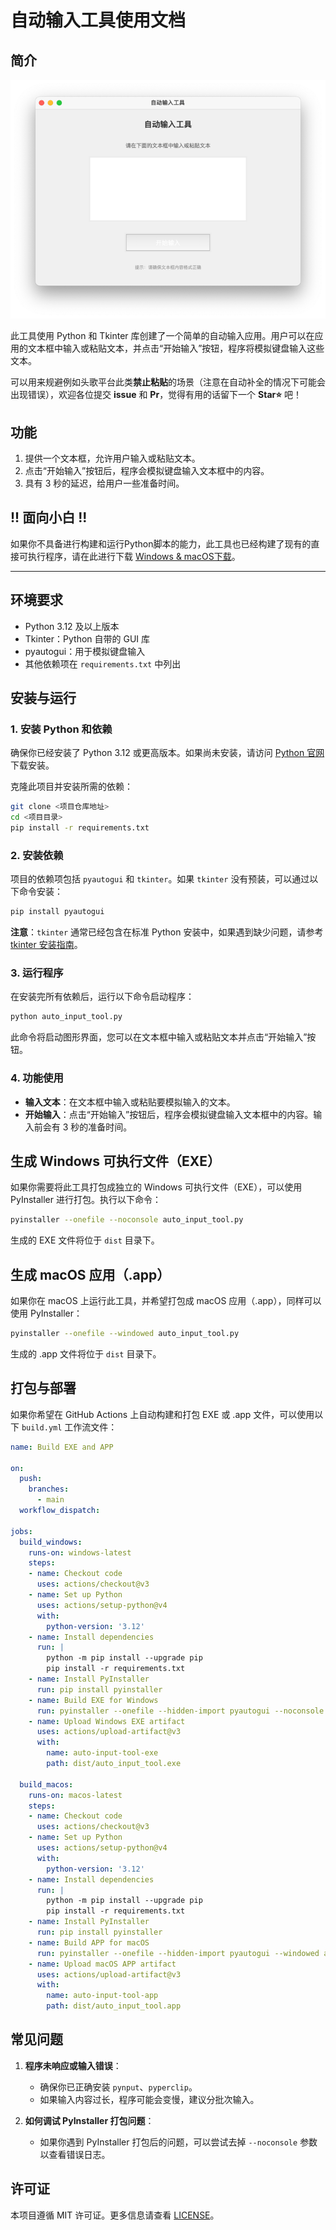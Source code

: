 # 自动输入工具使用文档

## 简介
![img_1.png](img_1.png)

此工具使用 Python 和 Tkinter 库创建了一个简单的自动输入应用。用户可以在应用的文本框中输入或粘贴文本，并点击“开始输入”按钮，程序将模拟键盘输入这些文本。   

可以用来规避例如头歌平台此类**禁止粘贴**的场景（注意在自动补全的情况下可能会出现错误），欢迎各位提交 **issue** 和 **Pr**，觉得有用的话留下一个 **Star⭐️** 吧！




## 功能
1. 提供一个文本框，允许用户输入或粘贴文本。
2. 点击“开始输入”按钮后，程序会模拟键盘输入文本框中的内容。
3. 具有 3 秒的延迟，给用户一些准备时间。

## !! 面向小白 !!
如果你不具备进行构建和运行Python脚本的能力，此工具也已经构建了现有的直接可执行程序，请在此进行下载 [Windows & macOS下载](https://github.com/ColorCard/AutoInputTool/releases/tag/%E6%AD%A3%E5%BC%8F%E7%89%88)。

---

## 环境要求
- Python 3.12 及以上版本
- Tkinter：Python 自带的 GUI 库
- pyautogui：用于模拟键盘输入
- 其他依赖项在 `requirements.txt` 中列出

## 安装与运行

### 1. 安装 Python 和依赖

确保你已经安装了 Python 3.12 或更高版本。如果尚未安装，请访问 [Python 官网](https://www.python.org/downloads/) 下载安装。

克隆此项目并安装所需的依赖：

```bash
git clone <项目仓库地址>
cd <项目目录>
pip install -r requirements.txt
```

### 2. 安装依赖
项目的依赖项包括 `pyautogui` 和 `tkinter`。如果 `tkinter` 没有预装，可以通过以下命令安装：

```bash
pip install pyautogui
```

**注意**：`tkinter` 通常已经包含在标准 Python 安装中，如果遇到缺少问题，请参考 [tkinter 安装指南](https://tkdocs.com/tutorial/install.html)。

### 3. 运行程序
在安装完所有依赖后，运行以下命令启动程序：

```bash
python auto_input_tool.py
```

此命令将启动图形界面，您可以在文本框中输入或粘贴文本并点击“开始输入”按钮。

### 4. 功能使用
- **输入文本**：在文本框中输入或粘贴要模拟输入的文本。
- **开始输入**：点击“开始输入”按钮后，程序会模拟键盘输入文本框中的内容。输入前会有 3 秒的准备时间。

## 生成 Windows 可执行文件（EXE）

如果你需要将此工具打包成独立的 Windows 可执行文件（EXE），可以使用 PyInstaller 进行打包。执行以下命令：

```bash
pyinstaller --onefile --noconsole auto_input_tool.py
```

生成的 EXE 文件将位于 `dist` 目录下。

## 生成 macOS 应用（.app）

如果你在 macOS 上运行此工具，并希望打包成 macOS 应用（.app），同样可以使用 PyInstaller：

```bash
pyinstaller --onefile --windowed auto_input_tool.py
```

生成的 .app 文件将位于 `dist` 目录下。

## 打包与部署

如果你希望在 GitHub Actions 上自动构建和打包 EXE 或 .app 文件，可以使用以下 `build.yml` 工作流文件：

```yaml
name: Build EXE and APP

on:
  push:
    branches:
      - main
  workflow_dispatch:

jobs:
  build_windows:
    runs-on: windows-latest
    steps:
    - name: Checkout code
      uses: actions/checkout@v3
    - name: Set up Python
      uses: actions/setup-python@v4
      with:
        python-version: '3.12'
    - name: Install dependencies
      run: |
        python -m pip install --upgrade pip
        pip install -r requirements.txt
    - name: Install PyInstaller
      run: pip install pyinstaller
    - name: Build EXE for Windows
      run: pyinstaller --onefile --hidden-import pyautogui --noconsole auto_input_tool.py
    - name: Upload Windows EXE artifact
      uses: actions/upload-artifact@v3
      with:
        name: auto-input-tool-exe
        path: dist/auto_input_tool.exe

  build_macos:
    runs-on: macos-latest
    steps:
    - name: Checkout code
      uses: actions/checkout@v3
    - name: Set up Python
      uses: actions/setup-python@v4
      with:
        python-version: '3.12'
    - name: Install dependencies
      run: |
        python -m pip install --upgrade pip
        pip install -r requirements.txt
    - name: Install PyInstaller
      run: pip install pyinstaller
    - name: Build APP for macOS
      run: pyinstaller --onefile --hidden-import pyautogui --windowed auto_input_tool.py
    - name: Upload macOS APP artifact
      uses: actions/upload-artifact@v3
      with:
        name: auto-input-tool-app
        path: dist/auto_input_tool.app
```

## 常见问题

1. **程序未响应或输入错误**：
   - 确保你已正确安装 `pynput`、`pyperclip`。
   - 如果输入内容过长，程序可能会变慢，建议分批次输入。

2. **如何调试 PyInstaller 打包问题**：
   - 如果你遇到 PyInstaller 打包后的问题，可以尝试去掉 `--noconsole` 参数以查看错误日志。

## 许可证
本项目遵循 MIT 许可证。更多信息请查看 [LICENSE](./LICENSE)。